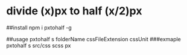# divide (x)px to half (x/2)px

##install
npm i pxtohalf -g

##usage
pxtohalf s folderName cssFileExtension cssUnit
###exmaple
pxtohalf s src/css scss px
 